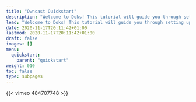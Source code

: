 ```yaml
---
title: "Owncast Quickstart"
description: "Welcome to Doks! This tutorial will guide you through setting up and deploying your first Doks site."
lead: "Welcome to Doks! This tutorial will guide you through setting up and deploying your first Doks site."
date: 2020-11-17T20:11:42+01:00
lastmod: 2020-11-17T20:11:42+01:00
draft: false
images: []
menu:
  quickstart:
    parent: "quickstart"
weight: 010
toc: false
type: subpages
---
```

{{< vimeo 484707748 >}}

